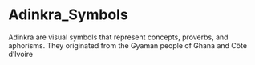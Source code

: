 # Adinkra_Symbols
Adinkra are visual symbols that represent concepts, proverbs, and aphorisms. They originated from the Gyaman people of Ghana and Côte d’Ivoire
